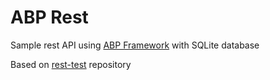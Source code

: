 ﻿# ABP Rest

Sample rest API using [ABP Framework](https://www.abp.io) with SQLite database

Based on [rest-test](https://github.com/augustocb23/rest-test) repository
